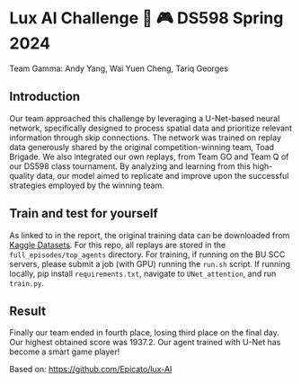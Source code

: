 # Lux AI Challenge 🍄 🎮 DS598 Spring 2024

Team Gamma: Andy Yang, Wai Yuen Cheng, Tariq Georges

## Introduction
Our team approached this challenge by leveraging a U-Net-based neural network, specifically
designed to process spatial data and prioritize relevant information through skip connections. The
network was trained on replay data generously shared by the original competition-winning team, Toad Brigade. We also integrated our own replays, from Team GO and Team Q of our DS598 class tournament.
By analyzing and learning from this high-quality data, our model aimed to replicate and improve
upon the successful strategies employed by the winning team. 

## Train and test for yourself
As linked to in the report, the original training data can be downloaded from [Kaggle Datasets]([https://www.kaggle.com/datasets](https://www.kaggle.com/datasets/bomac1/luxai-replay-dataset)). For this repo, all replays are stored in the `full_episodes/top_agents` directory.
For training, if running on the BU SCC servers, please submit a job (with GPU) running the `run.sh` script. If running locally, pip install `requirements.txt`, navigate to `UNet_attention`, and run `train.py`.

## Result
Finally our team ended in fourth place, losing third place on the final day. Our highest obtained score was 1937.2.
Our agent trained with U-Net has become a smart game player!  

Based on: https://github.com/Epicato/lux-AI
